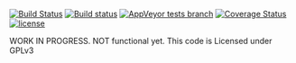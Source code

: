 [![Build Status](https://www.travis-ci.org/SafeteeWoW/LibDeflate.svg?branch=master)](https://www.travis-ci.org/SafeteeWoW/LibDeflate)
[![Build status](https://ci.appveyor.com/api/projects/status/owdccv4jrc0g1s2x/branch/master?svg=true&passingText=Windows%20Build%20passing&failingText=Windows%20Build%20failing)](https://ci.appveyor.com/project/SafeteeWoW/libdeflate/branch/master)
[![AppVeyor tests branch](https://img.shields.io/appveyor/tests/SafeteeWoW/LibDeflate/master.svg)](https://ci.appveyor.com/project/SafeteeWoW/libdeflate/branch/master)
[![Coverage Status](https://coveralls.io/repos/github/SafeteeWoW/LibDeflate/badge.svg?branch=master)](https://coveralls.io/github/SafeteeWoW/LibDeflate?branch=master)
[![license](https://img.shields.io/github/license/SafeteeWoW/LibDeflate.svg)](LICENSE.txt)


WORK IN PROGRESS. NOT functional yet. This code is Licensed under GPLv3
